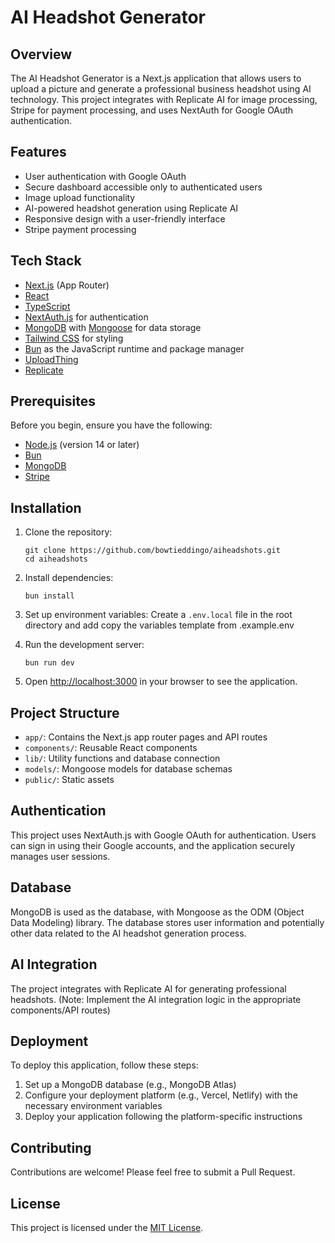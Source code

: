 # AI Headshot Generator

## Overview

The AI Headshot Generator is a Next.js application that allows users to upload a picture and generate a professional business headshot using AI technology. This project integrates with Replicate AI for image processing, Stripe for payment processing, and uses NextAuth for Google OAuth authentication.

## Features

- User authentication with Google OAuth
- Secure dashboard accessible only to authenticated users
- Image upload functionality
- AI-powered headshot generation using Replicate AI
- Responsive design with a user-friendly interface
- Stripe payment processing

## Tech Stack

- [Next.js](https://nextjs.org/) (App Router)
- [React](https://reactjs.org/)
- [TypeScript](https://www.typescriptlang.org/)
- [NextAuth.js](https://next-auth.js.org/) for authentication
- [MongoDB](https://www.mongodb.com/) with [Mongoose](https://mongoosejs.com/) for data storage
- [Tailwind CSS](https://tailwindcss.com/) for styling
- [Bun](https://bun.sh/) as the JavaScript runtime and package manager
- [UploadThing](https://www.uploadthing.com)
- [Replicate](https://replicate.com/)

## Prerequisites

Before you begin, ensure you have the following:
- [Node.js](https://nodejs.org/) (version 14 or later)
- [Bun](https://bun.sh/)
- [MongoDB](https://www.mongodb.com/)
- [Stripe](https://www.strpie.com)

## Installation

1. Clone the repository:
   ```
   git clone https://github.com/bowtieddingo/aiheadshots.git
   cd aiheadshots
   ```

2. Install dependencies:
   ```
   bun install
   ```

3. Set up environment variables:
   Create a `.env.local` file in the root directory and add copy the variables template from .example.env
   
5. Run the development server:
   ```
   bun run dev
   ```

6. Open [http://localhost:3000](http://localhost:3000) in your browser to see the application.

## Project Structure

- `app/`: Contains the Next.js app router pages and API routes
- `components/`: Reusable React components
- `lib/`: Utility functions and database connection
- `models/`: Mongoose models for database schemas
- `public/`: Static assets

## Authentication

This project uses NextAuth.js with Google OAuth for authentication. Users can sign in using their Google accounts, and the application securely manages user sessions.

## Database

MongoDB is used as the database, with Mongoose as the ODM (Object Data Modeling) library. The database stores user information and potentially other data related to the AI headshot generation process.

## AI Integration

The project integrates with Replicate AI for generating professional headshots. (Note: Implement the AI integration logic in the appropriate components/API routes)

## Deployment

To deploy this application, follow these steps:

1. Set up a MongoDB database (e.g., MongoDB Atlas)
2. Configure your deployment platform (e.g., Vercel, Netlify) with the necessary environment variables
3. Deploy your application following the platform-specific instructions

## Contributing

Contributions are welcome! Please feel free to submit a Pull Request.

## License

This project is licensed under the [MIT License](LICENSE).
